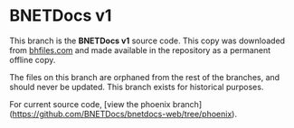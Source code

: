 BNETDocs v1
===========

This branch is the **BNETDocs v1** source code. This copy was downloaded from
[bhfiles.com](http://bhfiles.com/files/Battle.net/bnetdocs/) and made available
in the repository as a permanent offline copy.

The files on this branch are orphaned from the rest of the branches, and should
never be updated. This branch exists for historical purposes.

For current source code, [view the phoenix branch]
(https://github.com/BNETDocs/bnetdocs-web/tree/phoenix).
